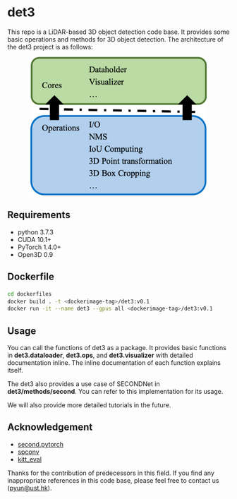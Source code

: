 # det3

This repo is a LiDAR-based 3D object detection code base.
It provides some basic operations and methods for 3D object detection.
The architecture of the det3 project is as follows:

<p align="center">
<img src="./figure/det3_v0.1_arch.png"alt="drawing" width="400"/>
</p>

## Requirements

- python 3.7.3
- CUDA 10.1+
- PyTorch 1.4.0+
- Open3D 0.9

## Dockerfile

```sh
cd dockerfiles
docker build . -t <dockerimage-tag>/det3:v0.1
docker run -it --name det3 --gpus all <dockerimage-tag>/det3:v0.1
```

## Usage

You can call the functions of det3 as a package. It provides basic functions in **det3.dataloader**, **det3.ops**, and **det3.visualizer** with detailed documentation inline. The inline documentation of each function explains itself.

The det3 also provides a use case of SECONDNet in **det3/methods/second**. You can refer to this implementation for its usage.

We will also provide more detailed tutorials in the future.

## Acknowledgement

- [second.pytorch](https://github.com/traveller59/second.pytorch)
- [spconv](https://github.com/traveller59/spconv)
- [kitt_eval](https://github.com/prclibo/kitti_eval)

Thanks for the contribution of predecessors in this field.
If you find any inappropriate references in this code base,
please feel free to contact us (pyun@ust.hk).
